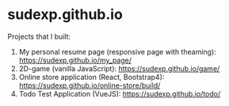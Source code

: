 # sudexp.github.io

Projects that I built:

1. My personal resume page (responsive page with theaming): <https://sudexp.github.io/my_page/>
2. 2D-game (vanilla JavaScript): <https://sudexp.github.io/game/>
3. Online store application (React, Bootstrap4): <https://sudexp.github.io/online-store/build/>
4. Todo Test Application (VueJS): <https://sudexp.github.io/todo/>
